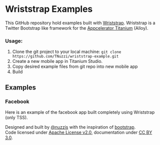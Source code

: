 Wriststrap Examples
===================
This GitHub repository hold examples built with [Wriststrap](https://github.com/TNuzzi/wriststrap).  Wriststrap is a Twitter Bootstrap like framework for the [Appcelerator Titanium](http://www.appcelerator.com) (Alloy).

### Usage:
1.  Clone the git project to your local machine: `git clone https://github.com/TNuzzi/wriststrap-example.git`
2.  Create a new mobile app in Titanium Studio.
3.  Copy desired example files from git repo into new mobile app
4.  Build

Examples
--------

### Facebook
Here is an example of the facebook app built completely using Wriststrap (only TSS).  



Designed and built by [@nuzzis](https://twitter.com/nuzzis) with the inspiration of [bootstrap](http://www.getbootstrap.com).<br />
Code licensed under [Apache License v2.0](http://www.apache.org/licenses/LICENSE-2.0), documentation under [CC BY 3.0](http://creativecommons.org/licenses/by/3.0/).

